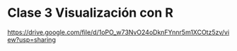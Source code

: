 # Clase 3 Visualización con R 

https://drive.google.com/file/d/1oPO_w73NvO24oDknFYnnr5m1XCOtz5zv/view?usp=sharing
